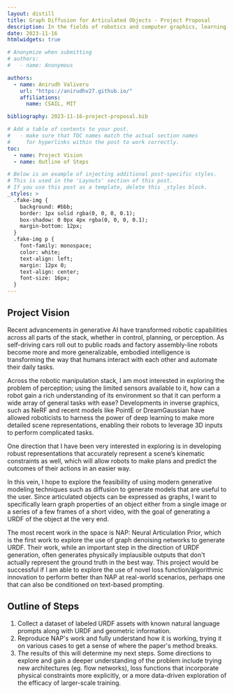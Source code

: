 ```yaml
---
layout: distill
title: Graph Diffusion for Articulated Objects - Project Proposal
description: In the fields of robotics and computer graphics, learning how to generate articulated objects that look and function accurately to the real world. The conditional generation of CAD/URDF models will be a significant advantage in the field of Real2Sim and is a crucial step to enabling generalizable robotics in the real world. Recent advancements in generative models, including diffusion, have opened up the possibilities of work in the supervised generation of data, ranging from images to molecular and even robot action information. This project explores the feasibility of the conditional generation of URDF data conditioned on a text prompt, leveraging graph neural networks to encode spatial/kinematic constraints.
date: 2023-11-16
htmlwidgets: true

# Anonymize when submitting
# authors:
#   - name: Anonymous

authors:
  - name: Anirudh Valiveru
    url: "https://anirudhv27.github.io/"
    affiliations:
      name: CSAIL, MIT

bibliography: 2023-11-16-project-proposal.bib  

# Add a table of contents to your post.
#   - make sure that TOC names match the actual section names
#     for hyperlinks within the post to work correctly.
toc:
  - name: Project Vision
  - name: Outline of Steps

# Below is an example of injecting additional post-specific styles.
# This is used in the 'Layouts' section of this post.
# If you use this post as a template, delete this _styles block.
_styles: >
  .fake-img {
    background: #bbb;
    border: 1px solid rgba(0, 0, 0, 0.1);
    box-shadow: 0 0px 4px rgba(0, 0, 0, 0.1);
    margin-bottom: 12px;
  }
  .fake-img p {
    font-family: monospace;
    color: white;
    text-align: left;
    margin: 12px 0;
    text-align: center;
    font-size: 16px;
  }
---
```


## Project Vision
Recent advancements in generative AI have transformed robotic capabilities across all parts of the stack, whether in control, planning, or perception. As self-driving cars roll out to public roads and factory assembly-line robots become more and more generalizable, embodied intelligence is transforming the way that humans interact with each other and automate their daily tasks. 

Across the robotic manipulation stack, I am most interested in exploring the problem of perception; using the limited sensors available to it, how can a robot gain a rich understanding of its environment so that it can perform a wide array of general tasks with ease? Developments in inverse graphics, such as NeRF and recent models like PointE or DreamGaussian have allowed roboticists to harness the power of deep learning to make more detailed scene representations, enabling their robots to leverage 3D inputs to perform complicated tasks.

One direction that I have been very interested in exploring is in developing robust representations that accurately represent a scene’s kinematic constraints as well, which will allow robots to make plans and predict the outcomes of their actions in an easier way.

In this vein, I hope to explore the feasibility of using modern generative modeling techniques such as diffusion to generate models that are useful to the user. Since articulated objects can be expressed as graphs, I want to specifically learn graph properties of an object either from a single image or a series of a few frames of a short video, with the goal of generating a URDF of the object at the very end. 

The most recent work in the space is NAP: Neural Articulation Prior<d-cite key="lei2023nap"></d-cite>, which is the first work to explore the use of graph denoising networks to generate URDF. Their work, while an important step in the direction of URDF generation, often generates physically implausible outputs that don't actually represent the ground truth in the best way. This project would be successful if I am able to explore the use of novel loss function/algorithmic innovation to perform better than NAP at real-world scenarios, perhaps one that can also be conditioned on text-based prompting.

## Outline of Steps

1. Collect a dataset of labeled URDF assets with known natural language prompts along with URDF and geometric information. 
2. Reproduce NAP's work and fully understand how it is working, trying it on various cases to get a sense of where the paper's method breaks.
3. The results of this will determine my next steps. Some directions to explore and gain a deeper understanding of the problem include trying new architectures (eg. flow networks), loss functions that incorporate physical constraints more explicitly, or a more data-driven exploration of the efficacy of larger-scale training.
